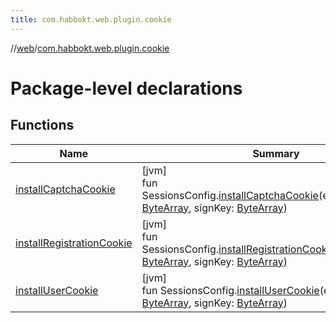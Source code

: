 ```yaml
---
title: com.habbokt.web.plugin.cookie
---
```

//[web](../../index.html)/[com.habbokt.web.plugin.cookie](index.html)



# Package-level declarations



## Functions


| Name | Summary |
|---|---|
| [installCaptchaCookie](install-captcha-cookie.html) | [jvm]<br>fun SessionsConfig.[installCaptchaCookie](install-captcha-cookie.html)(encryptionKey: [ByteArray](https://kotlinlang.org/api/latest/jvm/stdlib/kotlin/-byte-array/index.html), signKey: [ByteArray](https://kotlinlang.org/api/latest/jvm/stdlib/kotlin/-byte-array/index.html)) |
| [installRegistrationCookie](install-registration-cookie.html) | [jvm]<br>fun SessionsConfig.[installRegistrationCookie](install-registration-cookie.html)(encryptionKey: [ByteArray](https://kotlinlang.org/api/latest/jvm/stdlib/kotlin/-byte-array/index.html), signKey: [ByteArray](https://kotlinlang.org/api/latest/jvm/stdlib/kotlin/-byte-array/index.html)) |
| [installUserCookie](install-user-cookie.html) | [jvm]<br>fun SessionsConfig.[installUserCookie](install-user-cookie.html)(encryptionKey: [ByteArray](https://kotlinlang.org/api/latest/jvm/stdlib/kotlin/-byte-array/index.html), signKey: [ByteArray](https://kotlinlang.org/api/latest/jvm/stdlib/kotlin/-byte-array/index.html)) |

